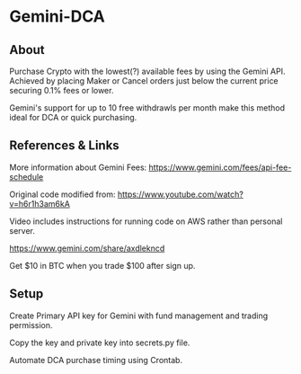 # Gemini-DCA

## About

Purchase Crypto with the lowest(?) available fees by using the Gemini API.
Achieved by placing Maker or Cancel orders just below the current price securing 0.1% fees or lower.

Gemini's support for up to 10 free withdrawls per month make this method ideal for DCA or quick purchasing.

## References & Links

More information about Gemini Fees:
https://www.gemini.com/fees/api-fee-schedule


Original code modified from:
https://www.youtube.com/watch?v=h6r1h3am6kA

Video includes instructions for running code on AWS rather than personal server.


https://www.gemini.com/share/axdlekncd

Get $10 in BTC when you trade $100 after sign up.

## Setup
Create Primary API key for Gemini with fund management and trading permission.

Copy the key and private key into secrets.py file.

Automate DCA purchase timing using Crontab.
